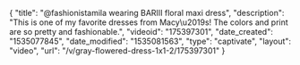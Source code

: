 {
    "title": "@fashionistamila wearing BARIII floral maxi dress",
    "description": "This is one of my favorite dresses from Macy\u2019s! The colors and print are so pretty and fashionable.",
    "videoid": "175397301",
    "date_created": "1535077845",
    "date_modified": "1535081563",
    "type": "captivate",
    "layout": "video",
    "url": "\/v\/gray-flowered-dress-1x1-2\/175397301"
}